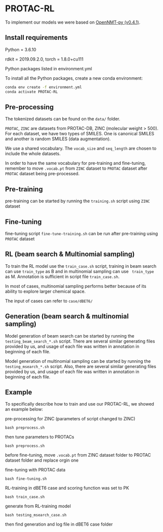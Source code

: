 # PROTAC-RL

To implement our models we were based on [OpenNMT-py (v0.4.1)](http://opennmt.net/OpenNMT-py/).

## Install requirements

Python = 3.6.10

rdkit = 2019.09.2.0, torch = 1.8.0+cu111

Python packages listed in environment.yml

To install all the Python packages, create a new conda environment:

```bash
conda env create -f environment.yml
conda activate PROTAC-RL
```

## Pre-processing 

The tokenized datasets can be found on the `data/` folder. 

`PROTAC`, `ZINC`  are datasets from PROTAC-DB, ZINC (molecular weight > 500). For each dataset, we have two types of SMILES. One is canonical SMILES and another is random SMILES (data augmentation). 

We use a shared vocabulary. The `vocab_size` and `seq_length` are chosen to include the whole datasets.

In order to have the same vocabulary for pre-training and fine-tuning, remember to move `.vocab.pt` from `ZINC` dataset to `PROTAC` dataset after `PROTAC` dataset being pre-processed.


## Pre-training

pre-training can be started by running the `training.sh` script using `ZINC` dataset

## Fine-tuning

fine-tuning script `fine-tune-training.sh` can be run after pre-training using `PROTAC` dataset

## RL (beam search & Multinomial sampling)

To train the RL model use the `train_case.sh` script, training in beam search can use `train_type` as B and in multinomial sampling can use ` train_type` as M. Annotation is sufficient in script file `train_case.sh`.

In most of cases, multinomial sampling performs better because of its ability to explore larger chemical space.

The input of cases can refer to `case/dBET6/`

## Generation (beam search & multinomial sampling)

Model generation of beam search can be started by running the `testing_beam_search_*.sh` script. There are several similar generating files provided by us, and usage of each file was written in annotation in beginning of each file. 

Model generation of multinomial sampling can be started by running the `testing_msearch_*.sh` script. Also, there are several similar generating files provided by us, and usage of each file was written in annotation in beginning of each file. 

## Example

To specifically describe how to train and use our PROTAC-RL, we showed an example below:

pre-processing for ZINC (parameters of script changed to ZINC)

```
bash preprocess.sh
```

then tune parameters to PROTACs

```
bash preprocess.sh
```

before fine-tuning, move `.vocab.pt` from ZINC dataset folder to PROTAC dataset folder and replace orgin one

fine-tuning with PROTAC data

```
bash fine-tuning.sh
```

RL-training in dBET6 case and scoring function was set to PK

```
bash train_case.sh
```

generate from RL-training model

```
bash testing_msearch_case.sh
```

then find generation and log file in dBET6 case folder

